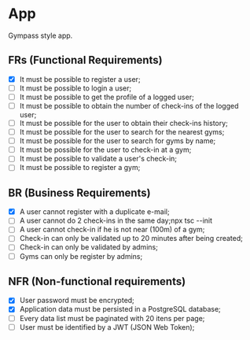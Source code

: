 # App

Gympass style app.

## FRs (Functional Requirements)

- [x] It must be possible to register a user;
- [ ] It must be possible to login a user;
- [ ] It must be possible to get the profile of a logged user;
- [ ] It must be possible to obtain the number of check-ins of the logged user;
- [ ] It must be possible for the user to obtain their check-ins history;
- [ ] It must be possible for the user to search for the nearest gyms;
- [ ] It must be possible for the user to search for gyms by name;
- [ ] It must be possible for the user to check-in at a gym;
- [ ] It must be possible to validate a user's check-in;
- [ ] It must be possible to register a gym;

## BR (Business Requirements)

- [x] A user cannot register with a duplicate e-mail;
- [ ] A user cannot do 2 check-ins in the same day;npx tsc --init
- [ ] A user cannot check-in if he is not near (100m) of a gym;
- [ ] Check-in can only be validated up to 20 minutes after being created;
- [ ] Check-in can only be validated by admins;
- [ ] Gyms can only be register by admins;

## NFR (Non-functional requirements)

- [x] User password must be encrypted;
- [x] Application data must be persisted in a PostgreSQL database;
- [ ] Every data list must be paginated with 20 itens per page;
- [ ] User must be identified by a JWT (JSON Web Token);
